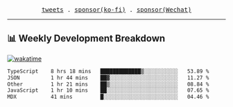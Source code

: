 <p align="center">
  <samp>
    <a href="https://twitter.com/everfu8">tweets</a> .
    <a href="https://ko-fi.com/everfu">sponsor(ko-fi)</a> . 
    <a href="https://s3.qjqq.cn/47/663742bac8e52.webp!color">sponsor(Wechat)</a>
  </samp>
</p>

---

## 📊 Weekly Development Breakdown

[![wakatime](https://wakatime.com/badge/user/0fcef314-a9cd-4509-9880-5cdb2158a775.svg)](https://wakatime.com/@0fcef314-a9cd-4509-9880-5cdb2158a775)

<!--START_SECTION:waka-->

```txt
TypeScript    8 hrs 18 mins   █████████████▒░░░░░░░░░░░   53.89 %
JSON          1 hr 44 mins    ██▓░░░░░░░░░░░░░░░░░░░░░░   11.27 %
Other         1 hr 21 mins    ██▒░░░░░░░░░░░░░░░░░░░░░░   08.84 %
JavaScript    1 hr 10 mins    ██░░░░░░░░░░░░░░░░░░░░░░░   07.65 %
MDX           41 mins         █░░░░░░░░░░░░░░░░░░░░░░░░   04.46 %
```

<!--END_SECTION:waka-->